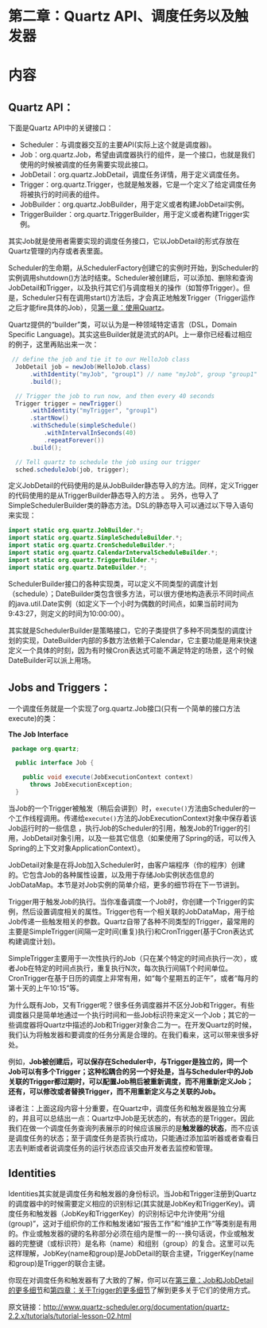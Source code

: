 # 第二章：Quartz API、调度任务以及触发器
# 内容
## Quartz API：

下面是Quartz API中的关键接口：
- Scheduler：与调度器交互的主要API(实际上这个就是调度器)。
- Job：org.quartz.Job，希望由调度器执行的组件，是一个接口，也就是我们使用的时候被调度的任务需要实现此接口。
- JobDetail：org.quartz.JobDetail，调度任务详情，用于定义调度任务。
- Trigger：org.quartz.Trigger，也就是触发器，它是一个定义了给定调度任务将被执行的时间表的组件。
- JobBuilder：org.quartz.JobBuilder，用于定义或者构建JobDetail实例。
- TriggerBuilder：org.quartz.TriggerBuilder，用于定义或者构建Trigger实例。

其实Job就是使用者需要实现的调度任务接口，它以JobDetail的形式存放在Quartz管理的内存或者表里面。

Scheduler的生命期，从SchedulerFactory创建它的实例时开始，到Scheduler的实例调用shutdown()方法时结束。Scheduler被创建后，可以添加、删除和查询JobDetail和Trigger，以及执行其它们与调度相关的操作（如暂停Trigger）。但是，Scheduler只有在调用start()方法后，才会真正地触发Trigger（Trigger运作之后才能fire具体的Job），见[第一章：使用Quartz](lesson-1.md)。

Quartz提供的“builder”类，可以认为是一种领域特定语言（DSL，Domain Specific Language)。其实这些Builder就是流式的API。上一章你已经看过相应的例子，这里再贴出来一次：
```java
 // define the job and tie it to our HelloJob class
  JobDetail job = newJob(HelloJob.class)
      .withIdentity("myJob", "group1") // name "myJob", group "group1"
      .build();

  // Trigger the job to run now, and then every 40 seconds
  Trigger trigger = newTrigger()
      .withIdentity("myTrigger", "group1")
      .startNow()
      .withSchedule(simpleSchedule()
          .withIntervalInSeconds(40)
          .repeatForever())            
      .build();

  // Tell quartz to schedule the job using our trigger
  sched.scheduleJob(job, trigger);
```
定义JobDetail的代码使用的是从JobBuilder静态导入的方法。同样，定义Trigger的代码使用的是从TriggerBuilder静态导入的方法 。 另外，也导入了SimpleSchedulerBuilder类的静态方法。DSL的静态导入可以通过以下导入语句来实现：
```java
import static org.quartz.JobBuilder.*;
import static org.quartz.SimpleScheduleBuilder.*;
import static org.quartz.CronScheduleBuilder.*;
import static org.quartz.CalendarIntervalScheduleBuilder.*;
import static org.quartz.TriggerBuilder.*;
import static org.quartz.DateBuilder.*;
```
SchedulerBuilder接口的各种实现类，可以定义不同类型的调度计划（schedule）；DateBuilder类包含很多方法，可以很方便地构造表示不同时间点的java.util.Date实例（如定义下一个小时为偶数的时间点，如果当前时间为9:43:27，则定义的时间为10:00:00）。

其实就是SchedulerBuilder是策略接口，它的子类提供了多种不同类型的调度计划的实现，DateBuilder内部的多数方法依赖于Calendar，它主要功能是用来快速定义一个具体的时刻，因为有时候Cron表达式可能不满足特定的场景，这个时候DateBuilder可以派上用场。

## Jobs and Triggers：
一个调度任务就是一个实现了org.quartz.Job接口(只有一个简单的接口方法execute)的类：

**The Job Interface**
```java
 package org.quartz;

  public interface Job {

    public void execute(JobExecutionContext context)
      throws JobExecutionException;
  }
```
当Job的一个Trigger被触发（稍后会讲到）时，`execute()`方法由Scheduler的一个工作线程调用。传递给`execute()`方法的JobExecutionContext对象中保存着该Job运行时的一些信息 ，执行Job的Scheduler的引用，触发Job的Trigger的引用，JobDetail对象引用，以及一些其它信息（如果使用了Spring的话，可以传入Spring的上下文对象ApplicationContext）。

JobDetail对象是在将Job加入Scheduler时，由客户端程序（你的程序）创建的。它包含Job的各种属性设置，以及用于存储Job实例状态信息的JobDataMap。本节是对Job实例的简单介绍，更多的细节将在下一节讲到。

Trigger用于触发Job的执行。当你准备调度一个Job时，你创建一个Trigger的实例，然后设置调度相关的属性。Trigger也有一个相关联的JobDataMap，用于给Job传递一些触发相关的参数。Quartz自带了各种不同类型的Trigger，最常用的主要是SimpleTrigger(间隔一定时间(重复)执行)和CronTrigger(基于Cron表达式构建调度计划)。

SimpleTrigger主要用于一次性执行的Job（只在某个特定的时间点执行一次），或者Job在特定的时间点执行，重复执行N次，每次执行间隔T个时间单位。CronTrigger在基于日历的调度上非常有用，如“每个星期五的正午”，或者“每月的第十天的上午10:15”等。

为什么既有Job，又有Trigger呢？很多任务调度器并不区分Job和Trigger。有些调度器只是简单地通过一个执行时间和一些Job标识符来定义一个Job；其它的一些调度器将Quartz中描述的Job和Trigger对象合二为一。在开发Quartz的时候，我们认为将触发器和要调度的任务分离是合理的。在我们看来，这可以带来很多好处。

例如，**Job被创建后，可以保存在Scheduler中，与Trigger是独立的，同一个Job可以有多个Trigger；这种松耦合的另一个好处是，当与Scheduler中的Job关联的Trigger都过期时，可以配置Job稍后被重新调度，而不用重新定义Job；还有，可以修改或者替换Trigger，而不用重新定义与之关联的Job。**

译者注：上面这段内容十分重要，在Quartz中，调度任务和触发器是独立分离的，并且可以总结出一点：Quartz中Job是无状态的，有状态的是Trigger。因此我们在做一个调度任务查询列表展示的时候应该展示的是**触发器的状态**，而不应该是调度任务的状态；至于调度任务是否执行成功，只能通过添加监听器或者查看日志去判断或者说调度任务的运行状态应该交由开发者去监控和管理。

## Identities
Identities其实就是调度任务和触发器的身份标识。当Job和Trigger注册到Quartz的调度器中的时候需要定义相应的识别标记(其实就是JobKey和TriggerKey)。调度任务和触发器（JobKey和TriggerKey）的识别标记中允许使用“分组(group)”，这对于组织你的工作和触发诸如“报告工作”和“维护工作”等类别是有用的。作业或触发器的键的名称部分必须在组内是惟一的---换句话说，作业或触发器的完整键（或标识符）是名称（name）和组别（group）的复合。这里可以先这样理解，JobKey(name和group)是JobDetail的联合主键，TriggerKey(name和group)是Trigger的联合主键。

你现在对调度任务和触发器有了大致的了解，你可以在[第三章：Job和JobDetail的更多细节](lesson-3.md)和[第四章：关于Trigger的更多细节](lesson-4.md)了解到更多关于它们的使用方式。

原文链接：http://www.quartz-scheduler.org/documentation/quartz-2.2.x/tutorials/tutorial-lesson-02.html